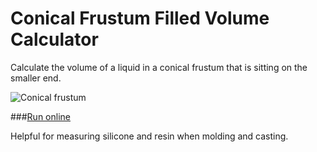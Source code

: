 # Conical Frustum Filled Volume Calculator

Calculate the volume of a liquid in a conical frustum that is sitting on the smaller end.

![Conical frustum](http://i.imgur.com/yigjbcB.png)

###[Run online](https://costava.github.io/conical-frustum-calculator/src/)

Helpful for measuring silicone and resin when molding and casting.
